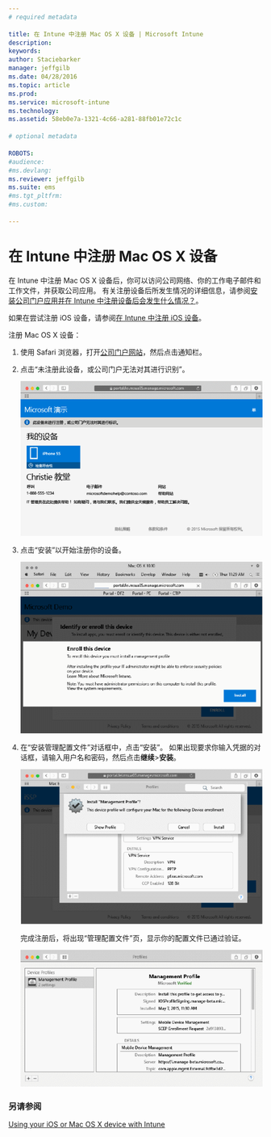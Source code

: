 ```yaml
---
# required metadata

title: 在 Intune 中注册 Mac OS X 设备 | Microsoft Intune
description:
keywords:
author: Staciebarker
manager: jeffgilb
ms.date: 04/28/2016
ms.topic: article
ms.prod:
ms.service: microsoft-intune
ms.technology:
ms.assetid: 58eb0e7a-1321-4c66-a281-88fb01e72c1c

# optional metadata

ROBOTS:
#audience:
#ms.devlang:
ms.reviewer: jeffgilb
ms.suite: ems
#ms.tgt_pltfrm:
#ms.custom:

---
```



# 在 Intune 中注册 Mac OS X 设备

在 Intune 中注册 Mac OS X 设备后，你可以访问公司网络、你的工作电子邮件和工作文件，并获取公司应用。 有关注册设备后所发生情况的详细信息，请参阅[安装公司门户应用并在 Intune 中注册设备后会发生什么情况？](what-happens-if-you-install-the-company-portal-app-and-enroll-your-device-in-intune-ios.md)。

如果在尝试注册 iOS 设备，请参阅[在 Intune 中注册 iOS 设备](enroll-your-device-in-intune-ios.md)。


注册 Mac OS X 设备：

1.  使用 Safari 浏览器，打开[公司门户网站](https://portal.manage.microsoft.com)，然后点击通知栏。

2.  点击“未注册此设备，或公司门户无法对其进行识别”。

    ![device-not-enrolled](./media/1-macosx-enroll-tap-enroll.png) 

3.  点击“安装”以开始注册你的设备。

    ![tap-install-to-enroll](./media/2-macosx-enroll--install-button.png) 

4.  在“安装管理配置文件”对话框中，点击“安装”。 如果出现要求你输入凭据的对话框，请输入用户名和密码，然后点击**继续**&gt;**安装**。

    ![install-management-profile](./media/3-macosx-enroll-tap-install.png) 

    完成注册后，将出现“管理配置文件”页，显示你的配置文件已通过验证。

    ![management-profile-verified](./media/4-macosx-enroll-done.png) 

### 另请参阅
[Using your iOS or Mac OS X device with Intune](using-your-ios-or-mac-os-x-device-with-intune.md)

<!--HONumber=May16_HO2-->


